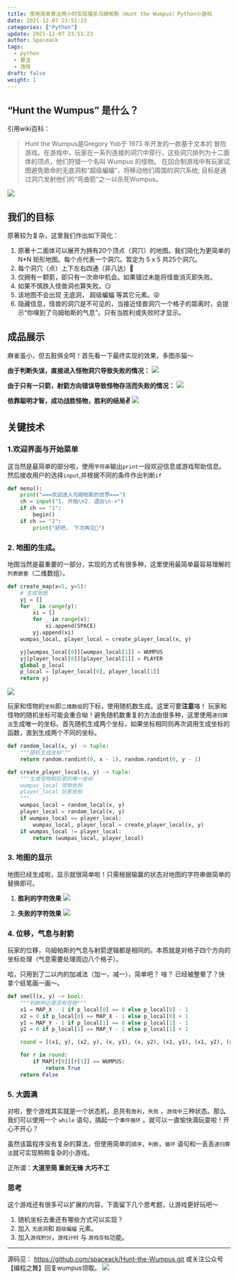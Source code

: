 ```yaml
---
title: 使用简单算法两小时实现猎杀乌姆帕斯（Hunt the Wumpus）Python小游戏
date: 2021-12-07 23:51:23
categories: ["Python"]
update: 2021-12-07 23:51:23
author: Spaceack
tags: 
  - python
  - 算法
  - 游戏
draft: false
weight: 1
---
```

## “Hunt the Wumpus” 是什么？
引用wiki百科：
> Hunt the Wumpus是Gregory Yob于 1973 年开发的一款基于文本的
> 冒险游戏。在游戏中，玩家在一系列连接的洞穴中穿行，这些洞穴排列为十二面体的顶点，他们狩猎一个名叫 Wumpus
> 的怪物。
> 在回合制游戏中有玩家试图避免致命的无底洞和“超级蝙蝠”，将移动他们周围的洞穴系统; 目标是通过洞穴发射他们的“弯曲箭”之一以杀死Wumpus。

![](226446614606106.png)

## 我们的目标
原著较为复杂，这里我们作出如下简化：
1. 原著十二面体可以展开为拥有20个顶点（洞穴）的地图。我们简化为更简单的 N*N 矩形地图。每个点代表一个洞穴。暂定为 5 x 5 共25个洞穴。
2. 每个洞穴（点）上下左右四通（非八达）🤪
3. 仅拥有一颗箭，即只有一次命中机会。如果错过未能将怪兽消灭即失败。
4. 如果不慎跌入怪兽洞也算失败。😏
5. 该地图不会出现 无底洞， 超级蝙蝠 等其它元素。😝
6. 隐藏信息，怪兽的洞穴是不可见的，当接近怪兽洞穴一个格子的距离时，会提示“你嗅到了乌姆帕斯的气息”。只有当胜利或失败时才显示。

## 成品展示
麻雀虽小，但五脏俱全呵！首先看一下最终实现的效果，多图杀猫～


**由于判断失误，直接进入怪物洞穴导致失败的情况：**
![](wunpus2.gif)


**由于只有一只箭，射箭方向错误导致怪物存活而失败的情况：**
![](wunpus1.gif)


**依靠聪明才智，成功战胜怪物，胜利的结局✌️**
![](wunpus3.gif)

## 关键技术
### 1.欢迎界面与开始菜单
这当然是最简单的部分啦，使用`字符串`输出`print`一段欢迎信息或游戏帮助信息。
然后接收用户的选择`input`,并根据不同的条件作出判断`if`
```python
def menu():
    print("===欢迎进入乌姆帕斯的世界===")
    ch = input("1. 开始\n2. 退出\n->")
    if ch == "1":
        begin()
    if ch == "2":
        print("好吧， 下次再见👋")

```

### 2. 地图的生成。
地图当然是最重要的一部分，实现的方式有很多种，这里使用最简单最容易理解的`列表嵌套`（二维数组）。
```python
def create_map(x=5, y=5):
    # 生成地图
    yj = []
    for _ in range(y):
        xi = []
        for _ in range(x):
            xi.append(SPACE)
        yj.append(xi)
    wumpas_local, player_local = create_player_local(x, y)

    yj[wumpas_local[0]][wumpas_local[1]] = WUMPUS
    yj[player_local[0]][player_local[1]] = PLAYER
    global p_local
    p_local = [player_local[0], player_local[1]]
    return yj
```

![](311506729113381.png)

玩家和怪物的`坐标`即`二维数组`的下标，使用随机数生成。这里可要**注意**咯！ 玩家和怪物的随机坐标可能会重合呦！避免随机数重复的方法由很多种，这里使用`递归算法`生成唯一的坐标。首先随机生成两个坐标，如果坐标相同则再次调用生成坐标的函数，直到生成两个不同的坐标。

```python
def random_local(x, y) -> tuple:
    """随机生成坐标"""
    return random.randint(0, x - 1), random.randint(0, y - 1)

def create_player_local(x, y) -> tuple:
    """生成怪物和玩家的唯一坐标
    wumpas_local 怪物坐标
    player_local 玩家坐标
    """
    wumpas_local = random_local(x, y)
    player_local = random_local(x, y)
    if wumpas_local == player_local:
        wumpas_local, player_local = create_player_local(x, y)
    if wumpas_local != player_local:
        return (wumpas_local, player_local)
```

### 3. 地图的显示
地图已经生成啦，显示就很简单啦！只需根据输赢的状态对地图的字符串做简单的替换即可。
1. **胜利的字符效果**
![](553446577927725.png)

2. **失败的字符效果**
![](139676387797911.png)
### 4. 位移，气息与射箭
玩家的位移，乌姆帕斯的气息与射箭逻辑都是相同的。本质就是对格子四个方向的坐标处理（气息需要处理周边八个格子）。

哈，只用到了二以内的加减法（加一，减一），简单吧？
啥？ 已经被整晕了？快拿个纸笔画一画～。
```python
def smell(x, y) -> bool:
    """判断附近是否有怪物"""
    x1 = MAP_X - 1 if p_local[0] == 0 else p_local[0] - 1
    x2 = 0 if p_local[0] == MAP_X - 1 else p_local[0] + 1
    y1 = MAP_Y - 1 if p_local[1] == 0 else p_local[1] - 1
    y2 = 0 if p_local[1] == MAP_Y - 1 else p_local[1] + 1

    round = [(x1, y), (x2, y), (x, y1), (x, y2), (x1, y1), (x1, y2), (x2, y1), (x2, y2)]

    for r in round:
        if MAP[r[0]][r[1]] == WUMPUS:
            return True
    return False
```

### 5. 大圆满
对啦，整个游戏其实就是一个状态机，总共有`胜利`，`失败` ，`游戏中`三种状态。那么我们可以使用一个 `while` 语句，搞起一个`事件循环` 。就可以一直愉快滴玩耍啦！开心不开心？

虽然该篇程序没有复杂的算法，但使用简单的`顺序`，`判断`，`循环` 语句和一丢丢`递归算法`就可实现稍稍复杂的小游戏。

正所谓：**大道至简  重剑无锋 大巧不工**

### 思考
这个游戏还有很多可以扩展的内容，下面留下几个思考题，让游戏更好玩吧～
1. 随机坐标去重还有哪些方式可以实现？
2. 加入 `无底洞`和 `超级蝙蝠` 元素。
3. 加入`游戏积分`，`游戏计时` 与 `游戏存档`功能。

---
源码见：
https://github.com/spaceack/Hunt-the-Wumpus.git
或关注公众号【编程之舞】回复wumpus领取。
![](538097419892051.png)